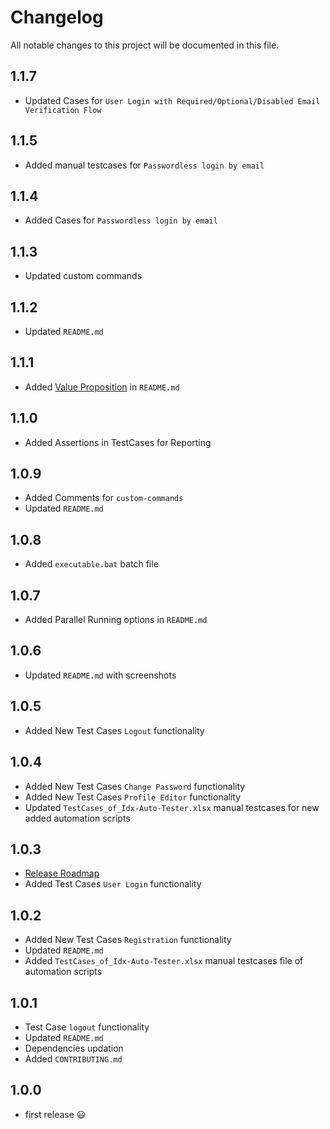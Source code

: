 # Changelog

All notable changes to this project will be documented in this file.

## 1.1.7 
- Updated Cases for `User Login with Required/Optional/Disabled Email Verification Flow`

## 1.1.5
- Added manual testcases for `Passwordless login by email`

## 1.1.4
- Added Cases for `Passwordless login by email`

## 1.1.3
- Updated custom commands

## 1.1.2
- Updated `README.md` 

## 1.1.1
- Added [Value Proposition](README.md#user-content-value-Proposition) in `README.md`

## 1.1.0
- Added Assertions in TestCases for Reporting

## 1.0.9
- Added Comments for `custom-commands`
- Updated `README.md`

## 1.0.8 
- Added `executable.bat` batch file   

## 1.0.7
- Added Parallel Running options in `README.md`

## 1.0.6
- Updated `README.md` with screenshots

## 1.0.5
- Added New Test Cases `Logout` functionality

## 1.0.4
- Added New Test Cases `Change Password` functionality
- Added New Test Cases `Profile Editor` functionality
- Updated `TestCases_of_Idx-Auto-Tester.xlsx` manual testcases for new added automation scripts

## 1.0.3
- [Release Roadmap](https://www.loginradius.com/engineering/blog/roadmap-idx-autotester/)
- Added Test Cases `User Login` functionality

## 1.0.2
- Added New Test Cases `Registration` functionality
- Updated `README.md`
- Added `TestCases_of_Idx-Auto-Tester.xlsx` manual testcases file of automation scripts

## 1.0.1
- Test Case `logout` functionality
- Updated `README.md`
- Dependencies updation
- Added `CONTRIBUTING.md`

## 1.0.0
-   first release  😃
